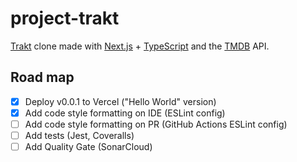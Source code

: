 # project-trakt

[Trakt](https://trakt.tv/) clone made with [Next.js](https://nextjs.org/) + [TypeScript](https://www.typescriptlang.org/) and the [TMDB](https://www.themoviedb.org/) API.

## Road map

- [x] Deploy v0.0.1 to Vercel ("Hello World" version)
- [x] Add code style formatting on IDE (ESLint config)
- [ ] Add code style formatting on PR (GitHub Actions ESLint config)
- [ ] Add tests (Jest, Coveralls)
- [ ] Add Quality Gate (SonarCloud)
